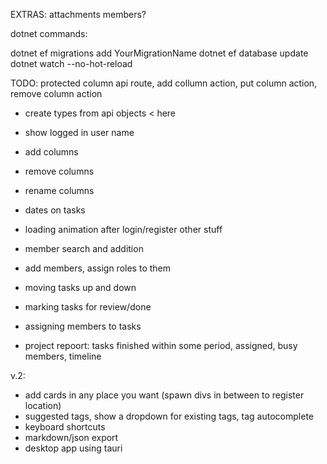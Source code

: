 
EXTRAS:
attachments
members?

dotnet commands:

dotnet ef migrations add YourMigrationName
dotnet ef database update
dotnet watch --no-hot-reload

TODO:
protected column api route, add collumn action, put column action, remove column action
- create types from api objects < here
- show logged in user name
- add columns
- remove columns
- rename columns
- dates on tasks
- loading animation after login/register other stuff
- member search and addition
- add members, assign roles to them
- moving tasks up and down
- marking tasks for review/done
- assigning members to tasks

- project repoort: tasks finished within some period, assigned, busy members, timeline

v.2:
- add cards in any place you want (spawn divs in between to register location)
- suggested tags, show a dropdown for existing tags, tag autocomplete
- keyboard shortcuts
- markdown/json export
- desktop app using tauri
